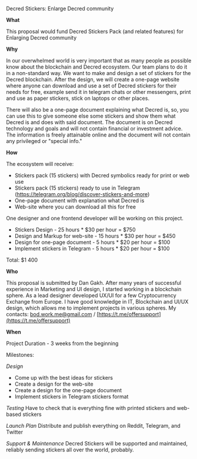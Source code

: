 Decred Stickers: Enlarge Decred community

**What**

This proposal would fund Decred Stickers Pack (and related features) for Enlarging Decred community

**Why**

In our overwhelmed world is very important that as many people as possible know about the blockchain and Decred ecosystem.
Our team plans to do it in a non-standard way. We want to make and design a set of stickers for the Decred blockchain.
After the design, we will create a one-page website where anyone can download and use a set of Decred stickers for their needs for free, example send it in telegram chats or other messengers, print and use as paper stickers, stick on laptops or other places.

There will also be a one-page document explaining what Decred is, so, you can use this to give someone else some stickers and show them what Decred is and does with said document. The document is on Decred technology and goals and will not contain financial or investment advice. The information is freely attainable online and the document will not contain any privileged or "special info."

**How**

The ecosystem will receive:

- Stickers pack (15 stickers) with Decred symbolics ready for print or web use
- Stickers pack (15 stickers) ready to use in Telegram (https://telegram.org/blog/discover-stickers-and-more)
- One-page document with explanation what Decred is
- Web-site where you can download all this for free

One designer and one frontend developer will be working on this project. 

- Stickers Design - 25 hours * $30 per hour = $750
- Design and Markup for web-site - 15 hours * $30 per hour = $450
- Design for one-page document - 5 hours * $20 per hour = $100
- Implement stickers in Telegram - 5 hours * $20 per hour = $100

Total: $1 400 

**Who**

This proposal is submitted by Dan Gakh. After many years of successful experience in Marketing and UI design, I started working in a blockchain sphere. As a lead designer developed UX/UI for a few Cryptocurrency Exchange from Europe. I have good knowledge in IT, Blockchain and UI/UX design, which allows me to implement projects in various spheres. My contacts: bod.work.me@gmail.com / [https://t.me/offersupport](https://t.me/offersupport)  

**When**

Project Duration - 3 weeks from the beginning

Milestones:


*Design*

- Come up with the best ideas for stickers
- Create a design for the web-site 
- Create a design for the one-page document 
- Implement stickers in Telegram stickers format


*Testing*
Have to check that is everything fine with printed stickers and web-based stickers


*Launch Plan*
Distribute and publish everything on Reddit, Telegram, and Twitter 


*Support & Maintenance*
Decred Stickers will be supported and maintained, reliably sending stickers all over the world, probably.









